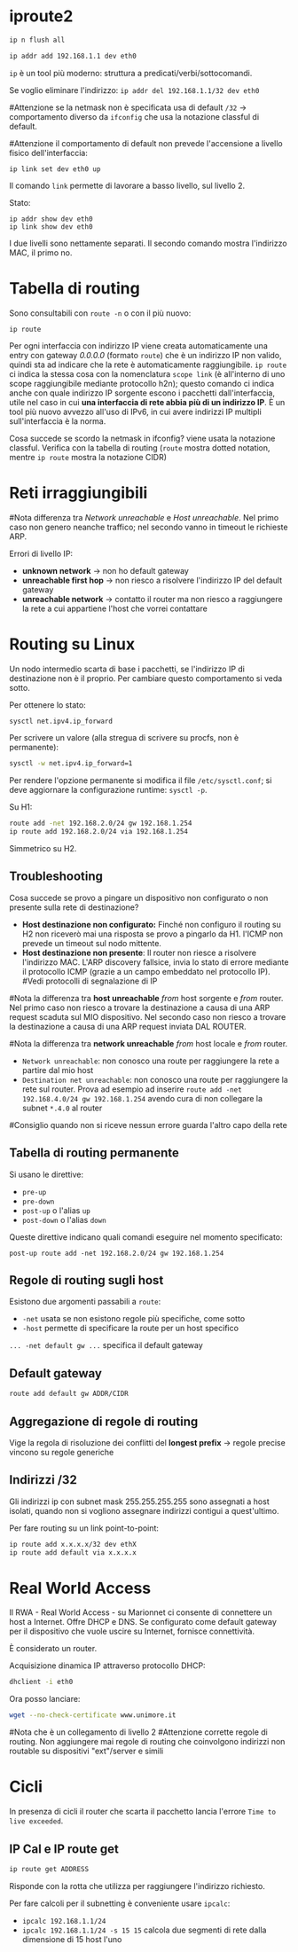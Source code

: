 # iproute2
```bash
ip n flush all
```

```bash
ip addr add 192.168.1.1 dev eth0
```

`ip` è un tool più moderno: struttura a predicati/verbi/sottocomandi.

Se voglio eliminare l'indirizzo: `ip addr del 192.168.1.1/32 dev eth0`

#Attenzione se la netmask non è specificata usa di default `/32` -> comportamento diverso da `ifconfig` che usa la notazione classful di default.

#Attenzione il comportamento di default non prevede l'accensione a livello fisico dell'interfaccia:
```
ip link set dev eth0 up
```
Il comando `link` permette di lavorare a basso livello, sul livello 2.

Stato:
```
ip addr show dev eth0
ip link show dev eth0
```
I due livelli sono nettamente separati. Il secondo comando mostra l'indirizzo MAC, il primo no.

# Tabella di routing
Sono consultabili con `route -n` o con il più nuovo:
```
ip route
```

Per ogni interfaccia con indirizzo IP viene creata automaticamente una entry con gateway *0.0.0.0* (formato `route`) che è un indirizzo IP non valido, quindi sta ad indicare che la rete è automaticamente raggiungibile. `ip route` ci indica la stessa cosa con la nomenclatura `scope link` (è all'interno di uno scope raggiungibile mediante protocollo h2n); questo comando ci indica anche con quale indirizzo IP sorgente escono i pacchetti dall'interfaccia, utile nel caso in cui **una interfaccia di rete abbia più di un indirizzo IP**. È un tool più nuovo avvezzo all'uso di IPv6, in cui avere indirizzi IP multipli sull'interfaccia è la norma.

Cosa succede se scordo la netmask in ifconfig? viene usata la notazione classful. Verifica con la tabella di routing (`route` mostra dotted notation, mentre `ip route` mostra la notazione CIDR)

# Reti irraggiungibili
#Nota differenza tra *Network unreachable* e *Host unreachable*. Nel primo caso non genero neanche traffico; nel secondo vanno in timeout le richieste ARP.

Errori di livello IP:
- **unknown network** -> non ho default gateway
- **unreachable first hop** -> non riesco a risolvere l'indirizzo IP del default gateway
- **unreachable network** -> contatto il router ma non riesco a raggiungere la rete a cui appartiene l'host che vorrei contattare

# Routing su Linux
Un nodo intermedio scarta di base i pacchetti, se l'indirizzo IP di destinazione non è il proprio. Per cambiare questo comportamento si veda sotto.

Per ottenere lo stato:
```bash
sysctl net.ipv4.ip_forward
```

Per scrivere un valore (alla stregua di scrivere su procfs, non è permanente):
```bash
sysctl -w net.ipv4.ip_forward=1
```

Per rendere l'opzione permanente si modifica il file `/etc/sysctl.conf`; si deve aggiornare la configurazione runtime: `sysctl -p`.

Su H1:
```bash
route add -net 192.168.2.0/24 gw 192.168.1.254
ip route add 192.168.2.0/24 via 192.168.1.254
```

Simmetrico su H2.

## Troubleshooting
Cosa succede se provo a pingare un dispositivo non configurato o non presente sulla rete di destinazione?
- **Host destinazione non configurato:** Finché non configuro il routing su H2 non riceverò mai una risposta se provo a pingarlo da H1. l'ICMP non prevede un timeout sul nodo mittente.
- **Host destinazione non presente**: Il router non riesce a risolvere l'indirizzo MAC. L'ARP discovery fallsice, invia lo stato di errore mediante il protocollo ICMP (grazie a un campo embeddato nel protocollo IP). #Vedi protocolli di segnalazione di IP

#Nota la differenza tra **host unreachable** *from* host sorgente e *from* router. Nel primo caso non riesco a trovare la destinazione a causa di una ARP request scaduta sul MIO dispositivo. Nel secondo caso non riesco a trovare la destinazione a causa di una ARP request inviata DAL ROUTER.

#Nota la differenza tra **network unreachable** *from* host locale e *from* router.
- `Network unreachable`: non conosco una route per raggiungere la rete a partire dal mio host
- `Destination net unreachable`:  non conosco una route per raggiungere la rete sul router. Prova ad esempio ad inserire `route add -net 192.168.4.0/24 gw 192.168.1.254` avendo cura di non collegare la subnet `*.4.0` al router

#Consiglio quando non si riceve nessun errore guarda l'altro capo della rete

## Tabella di routing permanente
Si usano le direttive:
- `pre-up`
- `pre-down` 
- `post-up` o l'alias `up`
- `post-down` o l'alias `down`

Queste direttive indicano quali comandi eseguire nel momento specificato:
```
post-up route add -net 192.168.2.0/24 gw 192.168.1.254
```

## Regole di routing sugli host
Esistono due argomenti passabili a `route`:
- `-net` usata se non esistono regole più specifiche, come sotto
- `-host` permette di specificare la route per un host specifico

`... -net default gw ...` specifica il default gateway
## Default gateway
```bash
route add default gw ADDR/CIDR
```

## Aggregazione di regole di routing
Vige la regola di risoluzione dei conflitti del **longest prefix** -> regole precise vincono su regole generiche
## Indirizzi /32
Gli indirizzi ip con subnet mask 255.255.255.255 sono assegnati a host isolati, quando non si vogliono assegnare indirizzi contigui a quest'ultimo.

Per fare routing su un link point-to-point:
```bash
ip route add x.x.x.x/32 dev ethX
ip route add default via x.x.x.x
```

# Real World Access
Il RWA - Real World Access - su Marionnet ci consente di connettere un host a Internet.
Offre DHCP e DNS. Se configurato come default gateway per il dispositivo che vuole uscire su Internet, fornisce connettività.

È considerato un router.

Acquisizione dinamica IP attraverso protocollo DHCP:
```bash
dhclient -i eth0
```

Ora posso lanciare:
```bash
wget --no-check-certificate www.unimore.it
```

#Nota che è un collegamento di livello 2
#Attenzione corrette regole di routing. Non aggiungere mai regole di routing che coinvolgono indirizzi non routable su dispositivi "ext"/server e simili

# Cicli
In presenza di cicli il router che scarta il pacchetto lancia l'errore `Time to live exceeded`.

## IP Cal e IP route get
```bash
ip route get ADDRESS
```

Risponde con la rotta che utilizza per raggiungere l'indirizzo richiesto.

Per fare calcoli per il subnetting è conveniente usare `ipcalc`:
- `ipcalc 192.168.1.1/24`
- `ipcalc 192.168.1.1/24 -s 15 15` calcola due segmenti di rete dalla dimensione di 15 host l'uno
